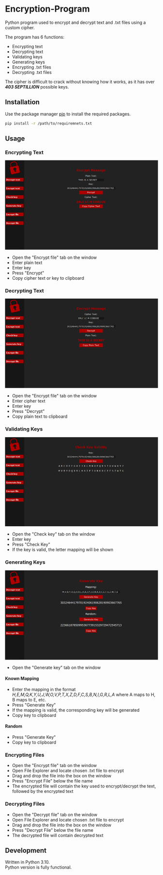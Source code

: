 # Encryption-Program
Python program used to encrypt and decrypt text and .txt files using a custom cipher.

The program has 6 functions:
- Encrypting text
- Decrypting text
- Validating keys
- Generating keys
- Encrypting .txt files
- Decrypting .txt files

The cipher is difficult to crack without knowing how it works, as it has over **_403 SEPTILLION_** possible keys.
## Installation
Use the package manager [pip](https://pip.pypa.io/en/stable/) to install the required packages.
```bash
pip install -r /path/to/requiremnets.txt
```

## Usage
### Encrypting Text
![img.png](media/encrypt_text.png)
- Open the "Encrypt file" tab on the window
- Enter plain text
- Enter key
- Press "Encrypt"
- Copy cipher text or key to clipboard

### Decrypting Text
![img.png](media/decrypt_text.png)
- Open the "Encrypt file" tab on the window
- Enter cipher text
- Enter key
- Press "Decrypt"
- Copy plain text to clipboard

### Validating Keys
![img.png](media/check_key.png)
- Open the "Check key" tab on the window
- Enter key
- Press "Check Key"
- If the key is valid, the letter mapping will be shown

### Generating Keys
![img.png](media/generate_key.png)
- Open the "Generate key" tab on the window
#### Known Mapping
- Enter the mapping in the format *H,E,M,Q,K,Y,U,J,W,O,V,P,T,X,Z,D,F,C,S,B,N,I,G,R,L,A* where A maps to H, B maps to E, etc.
- Press "Generate Key"
- If the mapping is valid, the corresponding key will be generated
- Copy key to clipboard
#### Random
- Press "Generate Key"
- Copy key to clipboard

### Encrypting Files
- Open the "Encrypt file" tab on the window
- Open File Explorer and locate chosen .txt file to encrypt
- Drag and drop the file into the box on the window
- Press "Encrypt File" below the file name
- The encrypted file will contain the key used to encrypt/decrypt the text, followed by the encrypted text

### Decrypting Files
- Open the "Decrypt file" tab on the window
- Open File Explorer and locate chosen .txt file to encrypt
- Drag and drop the file into the box on the window
- Press "Decrypt File" below the file name
- The decrypted file will contain decrypted text

## Development
Written in Python 3.10.\
Python version is fully functional.
